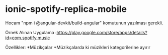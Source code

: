 # ionic-spotify-replica-mobile
Hocam "npm i @angular-devkit/build-angular" komutunun yazılması gerekli.

Örnek Alınan Uygulama :https://play.google.com/store/apps/details?id=com.spotify.music

Özellikler:
*Müzikçalar
*Müzikçalarda ki müzikleri kategorilerine ayırır
